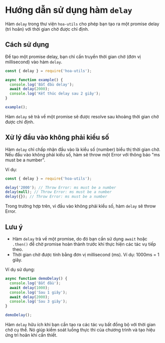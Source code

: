# Hướng dẫn sử dụng hàm `delay`

Hàm `delay` trong thư viện `hoa-utils` cho phép bạn tạo ra một promise delay (trì hoãn) với thời gian chờ được chỉ định.

## Cách sử dụng

Để tạo một promise delay, bạn chỉ cần truyền thời gian chờ (đơn vị millisecond) vào hàm `delay`.

```javascript
const { delay } = require('hoa-utils');

async function example() {
  console.log('Bắt đầu delay');
  await delay(2000);
  console.log('Kết thúc delay sau 2 giây');
}

example();
```

Hàm `delay` sẽ trả về một promise sẽ được resolve sau khoảng thời gian chờ được chỉ định.

## Xử lý đầu vào không phải kiểu số

Hàm `delay` chỉ chấp nhận đầu vào là kiểu số (number) biểu thị thời gian chờ. Nếu đầu vào không phải kiểu số, hàm sẽ throw một Error với thông báo "ms must be a number".

Ví dụ:

```javascript
const { delay } = require('hoa-utils');

delay('2000'); // Throw Error: ms must be a number
delay(null); // Throw Error: ms must be a number  
delay({}); // Throw Error: ms must be a number
```

Trong trường hợp trên, vì đầu vào không phải kiểu số, hàm `delay` sẽ throw Error.

## Lưu ý

- Hàm `delay` trả về một promise, do đó bạn cần sử dụng `await` hoặc `.then()` để chờ promise hoàn thành trước khi thực hiện các tác vụ tiếp theo.
- Thời gian chờ được tính bằng đơn vị millisecond (ms). Ví dụ: 1000ms = 1 giây.

Ví dụ sử dụng:

```javascript
async function demoDelay() {
  console.log('Bắt đầu');
  await delay(1000); 
  console.log('Sau 1 giây');
  await delay(2000);
  console.log('Sau 3 giây');
}

demoDelay();
```

Hàm `delay` hữu ích khi bạn cần tạo ra các tác vụ bất đồng bộ với thời gian chờ cụ thể. Nó giúp kiểm soát luồng thực thi của chương trình và tạo hiệu ứng trì hoãn khi cần thiết.